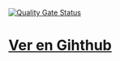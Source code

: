 [![Quality Gate Status](https://sonarcloud.io/api/project_badges/measure?project=miguel-martinr_DSI_pe102_26_04_2021&metric=alert_status)](https://sonarcloud.io/dashboard?id=miguel-martinr_DSI_pe102_26_04_2021)

# [**Ver en Gihthub**]()



